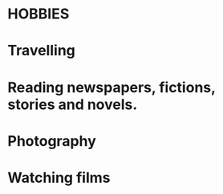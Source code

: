 # HOBBIES
# Travelling
# Reading newspapers, fictions, stories and novels.
# Photography 
# Watching films 
